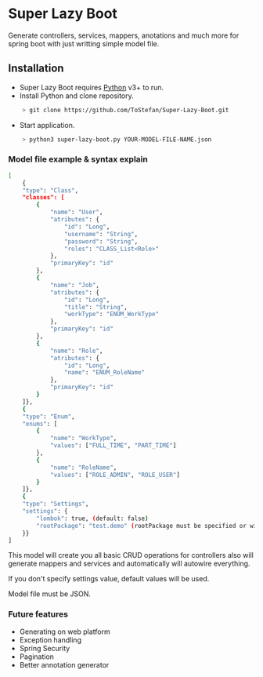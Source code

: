 # Super Lazy Boot

Generate controllers, services, mappers, anotations and much more for spring boot with just writting simple model file.

## Installation

+ Super Lazy Boot requires [Python](https://www.python.org/) v3+ to run.
+ Install Python and clone repository.
```sh
    > git clone https://github.com/ToStefan/Super-Lazy-Boot.git
```

+ Start application.
```sh
    > python3 super-lazy-boot.py YOUR-MODEL-FILE-NAME.json
```

### Model file example & syntax explain

```sh
[
	{
	"type": "Class",
	"classes": [
		{
			"name": "User",
			"atributes": {
				"id": "Long",
				"username": "String",
				"password": "String",
				"roles": "CLASS_List<Role>"
			},
			"primaryKey": "id"
		},
		{
			"name": "Job",
			"atributes": {
				"id": "Long",
				"title": "String",
				"workType": "ENUM_WorkType"
			},
			"primaryKey": "id"
		},
		{
			"name": "Role",
			"atributes": {
				"id": "Long",
				"name": "ENUM_RoleName"
			},
			"primaryKey": "id"
		}
	]},
	{
	"type": "Enum",
	"enums": [
		{
			"name": "WorkType",
			"values": ["FULL_TIME", "PART_TIME"]
		},
		{
			"name": "RoleName",
			"values": ["ROLE_ADMIN", "ROLE_USER"]
		}
	]},
	{
	"type": "Settings",
	"settings": {
		"lombok": true, (default: false)
		"rootPackage": "test.demo" (rootPackage must be specified or will throw error)
	}}
]
```

This model will create you all basic CRUD operations for controllers also will generate mappers and services and automatically will autowire everything.

If you don't specify settings value, default values will be used.

Model file must be JSON.

### Future features

+ Generating on web platform
+ Exception handling
+ Spring Security
+ Pagination
+ Better annotation generator